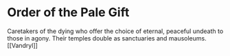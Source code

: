 # Order of the Pale Gift


Caretakers of the dying who offer the choice of eternal, peaceful undeath to those in agony. Their temples double as sanctuaries and mausoleums.
[[Vandryl]]
